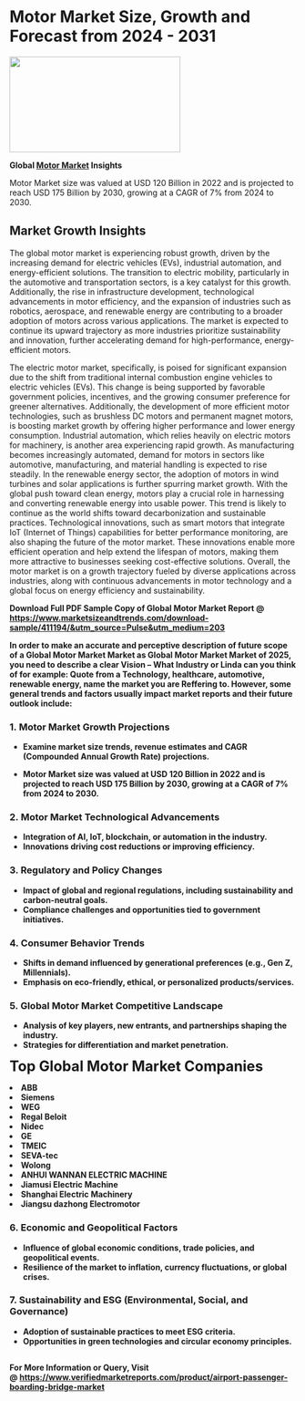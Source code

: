 <H1>Motor Market Size, Growth and Forecast from 2024 - 2031</H1><img class="aligncenter size-medium wp-image-584254" src="https://thirdeyenews.in/wp-content/uploads/2024/09/Global-Market-Research-300x168.jpeg" alt="" width="300" height="168" /><p><strong>Global&nbsp;<a href="https://www.marketsizeandtrends.com/download-sample/411194/&amp;utm_source=Pulse&amp;utm_medium=203">Motor Market</a> Insights</strong></p><p>Motor Market size was valued at USD 120 Billion in 2022 and is projected to reach USD 175 Billion by 2030, growing at a CAGR of 7% from 2024 to 2030.</p><p><h2>Market Growth Insights</h2> <p>The global motor market is experiencing robust growth, driven by the increasing demand for electric vehicles (EVs), industrial automation, and energy-efficient solutions. The transition to electric mobility, particularly in the automotive and transportation sectors, is a key catalyst for this growth. Additionally, the rise in infrastructure development, technological advancements in motor efficiency, and the expansion of industries such as robotics, aerospace, and renewable energy are contributing to a broader adoption of motors across various applications. The market is expected to continue its upward trajectory as more industries prioritize sustainability and innovation, further accelerating demand for high-performance, energy-efficient motors.</p> <p><strong></strong></p> <p>The electric motor market, specifically, is poised for significant expansion due to the shift from traditional internal combustion engine vehicles to electric vehicles (EVs). This change is being supported by favorable government policies, incentives, and the growing consumer preference for greener alternatives. Additionally, the development of more efficient motor technologies, such as brushless DC motors and permanent magnet motors, is boosting market growth by offering higher performance and lower energy consumption. Industrial automation, which relies heavily on electric motors for machinery, is another area experiencing rapid growth. As manufacturing becomes increasingly automated, demand for motors in sectors like automotive, manufacturing, and material handling is expected to rise steadily. In the renewable energy sector, the adoption of motors in wind turbines and solar applications is further spurring market growth. With the global push toward clean energy, motors play a crucial role in harnessing and converting renewable energy into usable power. This trend is likely to continue as the world shifts toward decarbonization and sustainable practices. Technological innovations, such as smart motors that integrate IoT (Internet of Things) capabilities for better performance monitoring, are also shaping the future of the motor market. These innovations enable more efficient operation and help extend the lifespan of motors, making them more attractive to businesses seeking cost-effective solutions. Overall, the motor market is on a growth trajectory fueled by diverse applications across industries, along with continuous advancements in motor technology and a global focus on energy efficiency and sustainability. <p><strong></p><p><span class=""><strong>Download Full PDF Sample Copy of Global Motor Market Report</strong> @ <a href="https://www.marketsizeandtrends.com/download-sample/411194/&amp;utm_source=Pulse&amp;utm_medium=203" target="_blank">https://www.marketsizeandtrends.com/download-sample/411194/&amp;utm_source=Pulse&amp;utm_medium=203</a></span></p><p>In order to make an accurate and perceptive description of future scope of a Global&nbsp;Motor Market Market as Global&nbsp;Motor Market Market of 2025, you need to describe a clear Vision &ndash; What Industry or Linda can you think of for example: Quote from a Technology, healthcare, automotive, renewable energy, name the market you are Reffering to. However, some general trends and factors usually impact market reports and their future outlook include:</p><h3>1.&nbsp;<strong>Motor Market Growth Projections</strong></h3><ul><li>Examine market size trends, revenue estimates and CAGR (Compounded Annual Growth Rate) projections.</li><li><p>Motor Market size was valued at USD 120 Billion in 2022 and is projected to reach USD 175 Billion by 2030, growing at a CAGR of 7% from 2024 to 2030.</p></li></ul><h3>2.&nbsp;<strong>Motor Market Technological Advancements</strong></h3><ul><li>Integration of AI, IoT, blockchain, or automation in the industry.</li><li>Innovations driving cost reductions or improving efficiency.</li></ul><h3>3.&nbsp;<strong>Regulatory and Policy Changes</strong></h3><ul><li>Impact of global and regional regulations, including sustainability and carbon-neutral goals.</li><li>Compliance challenges and opportunities tied to government initiatives.</li></ul><h3>4.&nbsp;<strong>Consumer Behavior Trends</strong></h3><ul><li>Shifts in demand influenced by generational preferences (e.g., Gen Z, Millennials).</li><li>Emphasis on eco-friendly, ethical, or personalized products/services.</li></ul><h3>5.&nbsp;<strong>Global Motor Market Competitive Landscape</strong></h3><ul><li>Analysis of key players, new entrants, and partnerships shaping the industry.</li><li>Strategies for differentiation and market penetration.</li></ul><p data-pm-slice="1 1 []"><span style="color: inherit; font-family: inherit; font-size: 25px;">Top Global Motor Market Companies</span></p><div class="" data-test-id=""><p><li>ABB</li><li> Siemens</li><li> WEG</li><li> Regal Beloit</li><li> Nidec</li><li> GE</li><li> TMEIC</li><li> SEVA-tec</li><li> Wolong</li><li> ANHUI WANNAN ELECTRIC MACHINE</li><li> Jiamusi Electric Machine</li><li> Shanghai Electric Machinery</li><li> Jiangsu dazhong Electromotor</li></p></div><h3>6.&nbsp;<strong>Economic and Geopolitical Factors</strong></h3><ul><li>Influence of global economic conditions, trade policies, and geopolitical events.</li><li>Resilience of the market to inflation, currency fluctuations, or global crises.</li></ul><h3>7.&nbsp;<strong>Sustainability and ESG (Environmental, Social, and Governance)</strong></h3><ul><li>Adoption of sustainable practices to meet ESG criteria.</li><li>Opportunities in green technologies and circular economy principles.</li></ul><h2><strong style="font-size: 14px;">For More Information or Query, Visit @&nbsp;</strong><a style="background-color: #ffffff; font-size: 14px;" href="https://www.marketsizeandtrends.com/report/motor-market/" target="_blank">https://www.verifiedmarketreports.com/product/airport-passenger-boarding-bridge-market</a></h2>
